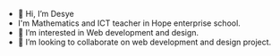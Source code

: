 - 👋 Hi, I’m Desye
- I'm Mathematics and ICT teacher in Hope enterprise school.
- 👀 I’m interested in Web development and design.
- 💞️ I’m looking to collaborate on web development and design project.

<!---
DesuDG/DesuDG is a ✨ special ✨ repository because its `README.md` (this file) appears on your GitHub profile.
You can click the Preview link to take a look at your changes.
--->
